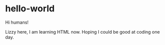 # hello-world

Hi humans!

Lizzy here, I am learning HTML now.
Hoping I could be good at coding one day.
